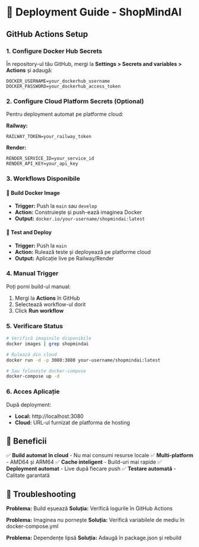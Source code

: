 # 🚀 Deployment Guide - ShopMindAI

## GitHub Actions Setup

### 1. Configure Docker Hub Secrets

În repository-ul tău GitHub, mergi la **Settings > Secrets and variables > Actions** și adaugă:

```
DOCKER_USERNAME=your_dockerhub_username
DOCKER_PASSWORD=your_dockerhub_access_token
```

### 2. Configure Cloud Platform Secrets (Optional)

Pentru deployment automat pe platforme cloud:

**Railway:**
```
RAILWAY_TOKEN=your_railway_token
```

**Render:**
```
RENDER_SERVICE_ID=your_service_id
RENDER_API_KEY=your_api_key
```

### 3. Workflows Disponibile

#### 🔨 Build Docker Image
- **Trigger:** Push la `main` sau `develop`
- **Action:** Construiește și push-ează imaginea Docker
- **Output:** `docker.io/your-username/shopmindai:latest`

#### 🧪 Test and Deploy
- **Trigger:** Push la `main`
- **Action:** Rulează teste și deployează pe platforme cloud
- **Output:** Aplicație live pe Railway/Render

### 4. Manual Trigger

Poți porni build-ul manual:
1. Mergi la **Actions** în GitHub
2. Selectează workflow-ul dorit
3. Click **Run workflow**

### 5. Verificare Status

```bash
# Verifică imaginile disponibile
docker images | grep shopmindai

# Rulează din cloud
docker run -d -p 3080:3080 your-username/shopmindai:latest

# Sau folosește docker-compose
docker-compose up -d
```

### 6. Acces Aplicație

După deployment:
- **Local:** http://localhost:3080
- **Cloud:** URL-ul furnizat de platforma de hosting

## 🎯 Beneficii

✅ **Build automat în cloud** - Nu mai consumi resurse locale
✅ **Multi-platform** - AMD64 și ARM64
✅ **Cache inteligent** - Build-uri mai rapide
✅ **Deployment automat** - Live după fiecare push
✅ **Testare automată** - Calitate garantată

## 🔧 Troubleshooting

**Problema:** Build eșuează
**Soluția:** Verifică logurile în GitHub Actions

**Problema:** Imaginea nu pornește
**Soluția:** Verifică variabilele de mediu în docker-compose.yml

**Problema:** Dependențe lipsă
**Soluția:** Adaugă în package.json și rebuild
